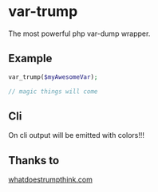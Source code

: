 # var-trump

The most powerful php var-dump wrapper.

## Example
```php
var_trump($myAwesomeVar);

// magic things will come
```

## Cli
On cli output will be emitted with colors!!!

## Thanks to
[whatdoestrumpthink.com](https://whatdoestrumpthink.com)